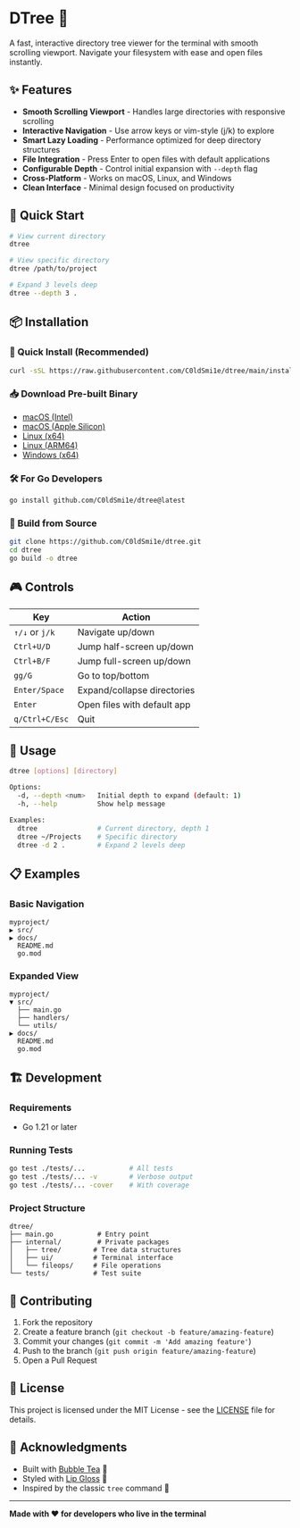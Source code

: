 # DTree 🌳

A fast, interactive directory tree viewer for the terminal with smooth scrolling viewport. Navigate your filesystem with ease and open files instantly.

## ✨ Features

- **Smooth Scrolling Viewport** - Handles large directories with responsive scrolling
- **Interactive Navigation** - Use arrow keys or vim-style (j/k) to explore
- **Smart Lazy Loading** - Performance optimized for deep directory structures
- **File Integration** - Press Enter to open files with default applications
- **Configurable Depth** - Control initial expansion with `--depth` flag
- **Cross-Platform** - Works on macOS, Linux, and Windows
- **Clean Interface** - Minimal design focused on productivity

## 🚀 Quick Start

```bash
# View current directory
dtree

# View specific directory  
dtree /path/to/project

# Expand 3 levels deep
dtree --depth 3 .
```

## 📦 Installation

### 🚀 Quick Install (Recommended)
```bash
curl -sSL https://raw.githubusercontent.com/C0ldSmi1e/dtree/main/install.sh | bash
```

### 📥 Download Pre-built Binary
- [macOS (Intel)](https://github.com/C0ldSmi1e/dtree/releases/latest/download/dtree-darwin-amd64)
- [macOS (Apple Silicon)](https://github.com/C0ldSmi1e/dtree/releases/latest/download/dtree-darwin-arm64) 
- [Linux (x64)](https://github.com/C0ldSmi1e/dtree/releases/latest/download/dtree-linux-amd64)
- [Linux (ARM64)](https://github.com/C0ldSmi1e/dtree/releases/latest/download/dtree-linux-arm64)
- [Windows (x64)](https://github.com/C0ldSmi1e/dtree/releases/latest/download/dtree-windows-amd64.exe)

### 🛠️ For Go Developers
```bash
go install github.com/C0ldSmi1e/dtree@latest
```

### 🔧 Build from Source
```bash
git clone https://github.com/C0ldSmi1e/dtree.git
cd dtree
go build -o dtree
```

## 🎮 Controls

| Key | Action |
|-----|--------|
| `↑/↓` or `j/k` | Navigate up/down |
| `Ctrl+U/D` | Jump half-screen up/down |
| `Ctrl+B/F` | Jump full-screen up/down |
| `gg/G` | Go to top/bottom |
| `Enter/Space` | Expand/collapse directories |
| `Enter` | Open files with default app |
| `q/Ctrl+C/Esc` | Quit |

## 🔧 Usage

```bash
dtree [options] [directory]

Options:
  -d, --depth <num>   Initial depth to expand (default: 1)
  -h, --help          Show help message

Examples:
  dtree               # Current directory, depth 1
  dtree ~/Projects    # Specific directory
  dtree -d 2 .        # Expand 2 levels deep
```

## 📋 Examples

### Basic Navigation
```
myproject/
▶ src/
▶ docs/
  README.md
  go.mod
```

### Expanded View
```
myproject/
▼ src/
  ├── main.go
  ├── handlers/
  └── utils/
▶ docs/
  README.md
  go.mod
```

## 🏗️ Development

### Requirements
- Go 1.21 or later

### Running Tests
```bash
go test ./tests/...           # All tests
go test ./tests/... -v        # Verbose output
go test ./tests/... -cover    # With coverage
```

### Project Structure
```
dtree/
├── main.go           # Entry point
├── internal/         # Private packages
│   ├── tree/        # Tree data structures
│   ├── ui/          # Terminal interface  
│   └── fileops/     # File operations
└── tests/           # Test suite
```

## 🤝 Contributing

1. Fork the repository
2. Create a feature branch (`git checkout -b feature/amazing-feature`)
3. Commit your changes (`git commit -m 'Add amazing feature'`)
4. Push to the branch (`git push origin feature/amazing-feature`)
5. Open a Pull Request

## 📝 License

This project is licensed under the MIT License - see the [LICENSE](LICENSE) file for details.

## 🙏 Acknowledgments

- Built with [Bubble Tea](https://github.com/charmbracelet/bubbletea) 🧋
- Styled with [Lip Gloss](https://github.com/charmbracelet/lipgloss) 💄
- Inspired by the classic `tree` command 🌲

---

**Made with ❤️ for developers who live in the terminal**